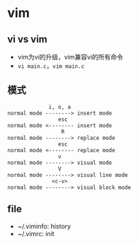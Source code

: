 # vim

## vi vs vim

- vim为vi的升级，vim兼容vi的所有命令
- `vi main.c`，`vim main.c`

## 模式

```
             i, o, a
normal mode --------> insert mode
                esc
normal mode <-------- insert mode
                 R
normal mode --------> replace mode
                esc
normal mode <-------- replace mode
                v
normal mode --------> visual mode
                V
normal mode --------> visual line mode
              <c-v>
normal mode --------> visual block mode 
```

## file

- ~/.viminfo: history
- ~/.vimrc: init